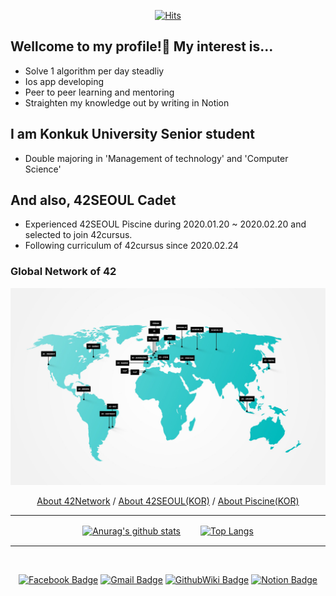 
<div align=center>
 
[![Hits](https://hits.seeyoufarm.com/api/count/incr/badge.svg?url=https%3A%2F%2Fgithub.com%2Fsebaek42)](https://hits.seeyoufarm.com)

</div>

## Wellcome to my profile!👋 My interest is...
- Solve 1 algorithm per day steadliy
- Ios app developing
- Peer to peer learning and mentoring
- Straighten my knowledge out by writing in Notion 

## I am Konkuk University Senior student
- Double majoring in 'Management of technology' and 'Computer Science'

## And also, 42SEOUL Cadet
- Experienced 42SEOUL Piscine during 2020.01.20 ~ 2020.02.20 and selected to join 42cursus.
- Following curriculum of 42cursus since 2020.02.24
  
### Global Network of 42
![42network](https://github.com/sebaek42/sebaek42/blob/master/42network.jpeg)

<div align=center>
 
[About 42Network](https://www.codam.nl/en/the-42-network) / [About 42SEOUL(KOR)](https://42seoul.kr/about) /
 [About Piscine(KOR)](https://news.joins.com/article/23695249)

</div>


<hr>

<div align=center>

[![Anurag's github stats](https://github-readme-stats.vercel.app/api?username=sebaek42&theme=dracula&show_icons=true)](https://github.com/anuraghazra/github-readme-stats)　　
[![Top Langs](https://github-readme-stats.vercel.app/api/top-langs/?username=sebaek42&theme=dracula&show_icons=true)](https://github.com/anuraghazra/github-readme-stats)

</div>

<hr>
<br>

<div align=center>
  
[![Facebook Badge](https://img.shields.io/badge/facebook-1877f2?style=flat-square&logo=facebook&logoColor=white&link=https://www.facebook.com/sebaek)](https://www.facebook.com/profile.php?id=100002391583668)
[![Gmail Badge](https://img.shields.io/badge/Gmail-d14836?style=flat-square&logo=Gmail&logoColor=white&link=mailto:snugyun01@gmail.com)](mailto:jnseungho100@gmail.com)
[![GithubWiki Badge](https://img.shields.io/badge/GitHub.Wiki-181717?style=flat-square&logo=GitHub&logoColor=white&link=https://github.com/sebaek42/report/wiki/Life_is_42)](https://github.com/sebaek42/report/wiki/Life_is_42https://github.com/sebaek42/report/wiki/Life_is_42)
[![Notion Badge](https://img.shields.io/badge/Notion-000000?style=flat-square&logo=Notion&logoColor=white&link=https://www.notion.so/Development-Diary-f6368dcbf8cc4ffdb4d102e40bfc57d3)](https://www.notion.so/Development-Diary-f6368dcbf8cc4ffdb4d102e40bfc57d3)

</div>
